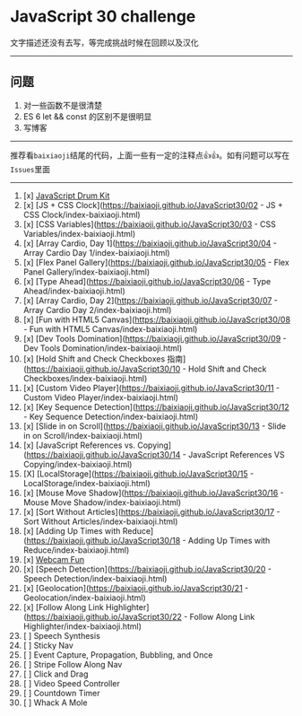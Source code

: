 # JavaScript 30 challenge 
文字描述还没有去写，等完成挑战时候在回顾以及汉化

------------------
## 问题  
1. 对一些函数不是很清楚 
2. ES 6 let && const 的区别不是很明显
3. 写博客 

------------------
推荐看`baixiaoji`结尾的代码，上面一些有一定的注释点👍👍。如有问题可以写在`Issues`里面

----------------------
1. [x] [JavaScript Drum Kit](https://baixiaoji.github.io/JavaScript30/01%20-%20JavaScript%20Drum%20Kit/index-baixiaoji.html) 
2. [x] [JS + CSS Clock](https://baixiaoji.github.io/JavaScript30/02 - JS + CSS Clock/index-baixiaoji.html) 
3. [x] [CSS Variables](https://baixiaoji.github.io/JavaScript30/03 - CSS Variables/index-baixiaoji.html) 
4. [x] [Array Cardio, Day 1](https://baixiaoji.github.io/JavaScript30/04 - Array Cardio Day 1/index-baixiaoji.html)
5. [x] [Flex Panel Gallery](https://baixiaoji.github.io/JavaScript30/05 - Flex Panel Gallery/index-baixiaoji.html)
6. [x] [Type Ahead](https://baixiaoji.github.io/JavaScript30/06 - Type Ahead/index-baixiaoji.html)
7. [x] [Array Cardio, Day 2](https://baixiaoji.github.io/JavaScript30/07 - Array Cardio Day 2/index-baixiaoji.html)
8. [x] [Fun with HTML5 Canvas](https://baixiaoji.github.io/JavaScript30/08 - Fun with HTML5 Canvas/index-baixiaoji.html) 
9. [x] [Dev Tools Domination](https://baixiaoji.github.io/JavaScript30/09 - Dev Tools Domination/index-baixiaoji.html)
10. [x] [Hold Shift and Check Checkboxes 指南](https://baixiaoji.github.io/JavaScript30/10 - Hold Shift and Check Checkboxes/index-baixiaoji.html)
11. [x] [Custom Video Player](https://baixiaoji.github.io/JavaScript30/11 - Custom Video Player/index-baixiaoji.html)
12. [x] [Key Sequence Detection](https://baixiaoji.github.io/JavaScript30/12 - Key Sequence Detection/index-baixiaoji.html)
13. [x] [Slide in on Scroll](https://baixiaoji.github.io/JavaScript30/13 - Slide in on Scroll/index-baixiaoji.html)
14. [x] [JavaScript References vs. Copying](https://baixiaoji.github.io/JavaScript30/14 - JavaScript References VS Copying/index-baixiaoji.html)
15. [X] [LocalStorage](https://baixiaoji.github.io/JavaScript30/15 - LocalStorage/index-baixiaoji.html)
16. [x] [Mouse Move Shadow](https://baixiaoji.github.io/JavaScript30/16 - Mouse Move Shadow/index-baixiaoji.html)
17. [x] [Sort Without Articles](https://baixiaoji.github.io/JavaScript30/17 - Sort Without Articles/index-baixiaoji.html)
18. [x] [Adding Up Times with Reduce](https://baixiaoji.github.io/JavaScript30/18 - Adding Up Times with Reduce/index-baixiaoji.html)
19. [x] [Webcam Fun](https://baixiaoji.github.io/JavaScript30/19%20-%20Webcam%20Fun/index.html)
20. [x] [Speech Detection](https://baixiaoji.github.io/JavaScript30/20 - Speech Detection/index-baixiaoji.html)
21. [x] [Geolocation](https://baixiaoji.github.io/JavaScript30/21 - Geolocation/index-baixiaoji.html)
22. [x] [Follow Along Link Highlighter](https://baixiaoji.github.io/JavaScript30/22 - Follow Along Link Highlighter/index-baixiaoji.html)
23. [ ] Speech Synthesis
24. [ ] Sticky Nav
25. [ ] Event Capture, Propagation, Bubbling, and Once
26. [ ] Stripe Follow Along Nav
27. [ ] Click and Drag
28. [ ] Video Speed Controller
29. [ ] Countdown Timer
30. [ ] Whack A Mole

